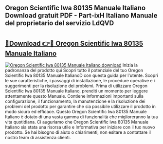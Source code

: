 ## Oregon Scientific Iwa 80135 Manuale Italiano Download gratuit PDF - Part-ixH Italiano Manuale del proprietario del servizio LdQVD

# <h2><a href="http://dfgt4s.blite.top/?on=Oregon+Scientific+Iwa+80135+Manuale+Italiano">🔗Download 👉🔴 Oregon Scientific Iwa 80135 Manuale Italiano</a></h2>

[![Oregon Scientific Iwa 80135 Manuale Italiano download](https://i.imgur.com/lujVjoI.png)](http://dfgt4s.blite.top/?on=Oregon+Scientific+Iwa+80135+Manuale+Italiano)
Inizia la padronanza del prodotto qui Scopri tutto il potenziale del tuo Oregon Scientific Iwa 80135 Manuale ItalianoD con questa guida per l'utente. Scopri le sue caratteristiche, i passaggi di installazione, le procedure operative e i suggerimenti per la risoluzione dei problemi. Prima di utilizzare Oregon Scientific Iwa 80135 Manuale Italiano, prenditi un momento per leggere attentamente questo Manuale. Contiene informazioni importanti sulla configurazione, il funzionamento, la manutenzione e la risoluzione dei problemi del prodotto per garantire che sia possibile utilizzare il prodotto in modo sicuro ed efficace. Questo Oregon Scientific Iwa 80135 Manuale Italiano è dotato di una vasta gamma di funzionalità che miglioreranno la tua vita quotidiana. Ci auguriamo che Oregon Scientific Iwa 80135 Manuale Italiano sia stata una risorsa utile e Informativa per iniziare con il tuo nuovo prodotto. Se hai bisogno di aiuto o chiarimenti, non esitare a contattare il nostro team di assistenza clienti.
